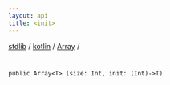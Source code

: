 ```yaml
---
layout: api
title: <init>
---
```

[stdlib](../../index.html) / [kotlin](../index.html) / [Array](index.html) / [<init>](_init_.html)

# <init>

```
public Array<T> (size: Int, init: (Int)->T)
```
